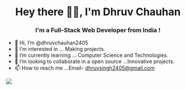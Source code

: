 <h1 align="center">Hey there 🙋‍♂️, I'm Dhruv Chauhan</h1>
<h3 align="center">I'm a Full-Stack Web Developer from India !</h3>

<!--
**dhruvchauhan2405/dhruvchauhan2405** is a ✨ _special_ ✨ repository because its `README.md` (this file) appears on your GitHub profile.

Here are some ideas to get you started:

- 🔭 I’m currently working on ...
- 🌱 I’m currently learning ...
- 👯 I’m looking to collaborate on ...
- 🤔 I’m looking for help with ...
- 💬 Ask me about ...
- 📫 How to reach me: ...
- 😄 Pronouns: ...
- ⚡ Fun fact: ...
-->
- 👋 Hi, I’m @dhruvchauhan2405
- 👀 I’m interested in ... Making projects. 
- 🌱 I’m currently learning ... Computer Science and Technologies. 
- 💞️ I’m looking to collaborate in a open source ...Innovative projects. 
- 📫 How to reach me ...Email- dhruvsingh2405@gmail.com

![](https://hit.yhype.me/github/profile?user_id=101703455)
